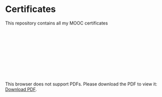 # Certificates
This repository contains all my MOOC certificates

<object data="https://github.com/LotaIbe/Certificates/blob/master/Specialization%20Certificates/Modern%20Big%20Data%20Analysis%20with%20SQL.pdf" type="application/pdf" width="700px" height="700px">
    <embed src="https://github.com/LotaIbe/Certificates/blob/master/Specialization%20Certificates/Modern%20Big%20Data%20Analysis%20with%20SQL.pdf">
        <p>This browser does not support PDFs. Please download the PDF to view it: <a href="https://github.com/LotaIbe/Certificates/blob/master/Specialization%20Certificates/Modern%20Big%20Data%20Analysis%20with%20SQL.pdf">Download PDF</a>.</p>
    </embed>
</object>
